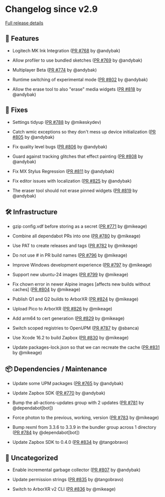 # Changelog since v2.9

[Full release details](https://github.com/icosa-foundation/open-brush/compare/v2.9...1a744634282d2b241685a99b26819564a5d15fa6)

## 🚀 Features

- Logitech MK Ink Integration ([PR #768](https://github.com/icosa-foundation/open-brush/pull/768) by @andybak)

- Allow profiler to use bundled sketches ([PR #769](https://github.com/icosa-foundation/open-brush/pull/769) by @andybak)

- Multiplayer Beta ([PR #774](https://github.com/icosa-foundation/open-brush/pull/774) by @andybak)

- Runtime switching of experimental mode ([PR #802](https://github.com/icosa-foundation/open-brush/pull/802) by @andybak)

- Allow the erase tool to also "erase" media widgets ([PR #818](https://github.com/icosa-foundation/open-brush/pull/818) by @andybak)


## 🐛 Fixes

- Settings tidyup ([PR #788](https://github.com/icosa-foundation/open-brush/pull/788) by @mikeskydev)

- Catch wmic exceptions so they don't mess up device initialization ([PR #805](https://github.com/icosa-foundation/open-brush/pull/805) by @andybak)

- Fix quality level bugs ([PR #806](https://github.com/icosa-foundation/open-brush/pull/806) by @andybak)

- Guard against tracking glitches that effect painting ([PR #808](https://github.com/icosa-foundation/open-brush/pull/808) by @andybak)

- Fix MX Stylus Regression ([PR #811](https://github.com/icosa-foundation/open-brush/pull/811) by @andybak)

- Fix editor issues with localization ([PR #825](https://github.com/icosa-foundation/open-brush/pull/825) by @andybak)

- The eraser tool should not erase pinned widgets ([PR #819](https://github.com/icosa-foundation/open-brush/pull/819) by @andybak)


## 🛠️ Infrastructure

- gzip config.vdf before storing as a secret ([PR #771](https://github.com/icosa-foundation/open-brush/pull/771) by @mikeage)

- Combine all dependabot PRs into one ([PR #780](https://github.com/icosa-foundation/open-brush/pull/780) by @mikeage)

- Use PAT to create releases and tags ([PR #782](https://github.com/icosa-foundation/open-brush/pull/782) by @mikeage)

- Do not use # in PR build names ([PR #796](https://github.com/icosa-foundation/open-brush/pull/796) by @mikeage)

- Improve Windows development experience ([PR #797](https://github.com/icosa-foundation/open-brush/pull/797) by @mikeage)

- Support new ubuntu-24 images ([PR #799](https://github.com/icosa-foundation/open-brush/pull/799) by @mikeage)

- Fix chown error in newer Alpine images [affects new builds without caches] ([PR #804](https://github.com/icosa-foundation/open-brush/pull/804) by @mikeage)

- Publish Q1 and Q2 builds to ArborXR ([PR #824](https://github.com/icosa-foundation/open-brush/pull/824) by @mikeage)

- Upload Pico to ArborXR ([PR #826](https://github.com/icosa-foundation/open-brush/pull/826) by @mikeage)

- Add arm64 to cert generation ([PR #829](https://github.com/icosa-foundation/open-brush/pull/829) by @mikeage)

- Switch scoped registries to OpenUPM ([PR #787](https://github.com/icosa-foundation/open-brush/pull/787) by @sbanca)

- Use Xcode 16.2 to build Zapbox ([PR #830](https://github.com/icosa-foundation/open-brush/pull/830) by @mikeage)

- Update packages-lock.json so that we can recreate the cache ([PR #831](https://github.com/icosa-foundation/open-brush/pull/831) by @mikeage)


## 📦 Dependencies / Maintenance

- Update some UPM packages ([PR #765](https://github.com/icosa-foundation/open-brush/pull/765) by @andybak)

- Update Zapbox SDK ([PR #770](https://github.com/icosa-foundation/open-brush/pull/770) by @andybak)

- Bump the all-actions-updates group with 2 updates ([PR #781](https://github.com/icosa-foundation/open-brush/pull/781) by @dependabot[bot])

- Force photon to the previous, working, version ([PR #783](https://github.com/icosa-foundation/open-brush/pull/783) by @mikeage)

- Bump rexml from 3.3.6 to 3.3.9 in the bundler group across 1 directory ([PR #784](https://github.com/icosa-foundation/open-brush/pull/784) by @dependabot[bot])

- Update Zapbox SDK to 0.4.0 ([PR #834](https://github.com/icosa-foundation/open-brush/pull/834) by @tangobravo)


## 💬 Uncategorized

- Enable incremental garbage collector ([PR #807](https://github.com/icosa-foundation/open-brush/pull/807) by @andybak)

- Update permission strings ([PR #835](https://github.com/icosa-foundation/open-brush/pull/835) by @tangobravo)

- Switch to ArborXR v2 CLI ([PR #836](https://github.com/icosa-foundation/open-brush/pull/836) by @mikeage)





